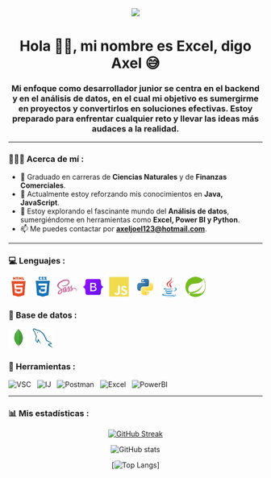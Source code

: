 <div id="header" align="center">
  <img src="https://media.giphy.com/media/v1.Y2lkPTc5MGI3NjExZWExNGY2YjNiY2M1NDI4Y2M0YWM3ZjIxZTM2MjQzNGFjNjA4YmRhYyZlcD12MV9pbnRlcm5hbF9naWZzX2dpZklkJmN0PWc/3oKIPEqDGUULpEU0aQ/giphy.gif" width="230px"/>
  <h1 align="center">Hola 🤝🏼, mi nombre es Excel, digo Axel 😅</h1>
  <h3 align="center">Mi enfoque como desarrollador junior se centra en el backend y en el análisis de datos, en el cual mi objetivo es sumergirme en proyectos y convertirlos en soluciones efectivas. Estoy preparado para enfrentar cualquier reto y llevar las ideas más audaces a la realidad.</h3>
</div>

---

### 👨🏽‍💻 Acerca de mí :

- 🔭 Graduado en carreras de **Ciencias Naturales** y de **Finanzas Comerciales**.
- 🌱 Actualmente estoy reforzando mis conocimientos en **Java, JavaScript**.
- 🔰 Estoy explorando el fascinante mundo del **Análisis de datos**, sumergiéndome en herramientas como **Excel, Power BI y Python**.
- 📫 Me puedes contactar por **axeljoel123@hotmail.com**.

---

<div align="left">
<h3>💻 Lenguajes :</h3>
    <div>
        <img src="https://github.com/devicons/devicon/blob/master/icons/html5/html5-plain-wordmark.svg" title="HTML5" alt="HTML" width="40" height="40"/>&nbsp;
        <img src="https://github.com/devicons/devicon/blob/master/icons/css3/css3-plain-wordmark.svg" title="CSS3" alt="CSS" width="40" height="40"/>&nbsp;
        <img src="https://github.com/devicons/devicon/blob/master/icons/sass/sass-original.svg" title="SASS" alt="SASS" width="40" height="40"/>&nbsp;&nbsp;
        <img src="https://github.com/devicons/devicon/blob/master/icons/bootstrap/bootstrap-original.svg" title="BT" alt="BT" width="40" height="40"/>&nbsp;&nbsp;
        <img src="https://github.com/devicons/devicon/blob/master/icons/javascript/javascript-plain.svg" title="JS" alt="Javascript" width="40" height="40"/>&nbsp;&nbsp;
        <img src="https://github.com/devicons/devicon/blob/master/icons/python/python-original.svg" title="PY" alt="Python" width="40" height="40"/>&nbsp;
        <img src="https://github.com/devicons/devicon/blob/master/icons/java/java-original.svg" title="Java" alt="Java" width="40" height="40"/>&nbsp;&nbsp;
        <img src="https://github.com/devicons/devicon/blob/master/icons/spring/spring-original.svg" title="Spring" alt="Springboot" width="40" height="40"/>&nbsp;&nbsp;
    </div>
</div>

<div align="left">
<h3>💾 Base de datos :</h3>
    <div>
      <img src="https://github.com/devicons/devicon/blob/master/icons/mongodb/mongodb-original.svg" title="MongoDB" alt="MongoDB" width="40" height="40"/>&nbsp;
       <img src="https://github.com/devicons/devicon/blob/master/icons/mysql/mysql-original.svg" title="SQL" alt="SQL" width="40" height="40"/>&nbsp;
    </div>
</div>

<div align="left">
<h3>🔨 Herramientas :</h3>
    <div>
      <img src="https://upload.wikimedia.org/wikipedia/commons/9/9a/Visual_Studio_Code_1.35_icon.svg" title="VSC" alt="VSC" width="40" height="40"/>&nbsp;&nbsp;
         <img src="https://upload.wikimedia.org/wikipedia/commons/9/9c/IntelliJ_IDEA_Icon.svg" title="IJ" alt="IJ" width="40" height="40"/>&nbsp;&nbsp;
        <img src="https://www.vectorlogo.zone/logos/getpostman/getpostman-icon.svg" title="Postman" alt="Postman" width="40" height="40"/>&nbsp;&nbsp;
        <img src="https://upload.wikimedia.org/wikipedia/commons/3/34/Microsoft_Office_Excel_%282019%E2%80%93present%29.svg" title="Excel" alt="Excel" width="40" height="40"/>&nbsp;&nbsp;
        <img src="https://github.com/microsoft/PowerBI-Icons/blob/main/SVG/Power-BI.svg" title="PowerBI" alt="PowerBI" width="40" height="40"/>&nbsp;&nbsp;
    </div>
</div>

---

### 📊 Mis estadísticas :
<div align="center">
  
[![GitHub Streak](http://github-readme-streak-stats.herokuapp.com?user=AxelSarmientoR&theme=transparent&border_radius=23&locale=es&date_format=j%20M%5B%20Y%5D&card_width=500)](https://git.io/streak-stats)
  
![GitHub stats](https://github-readme-stats.vercel.app/api?username=AxelSarmientoR&show_icons=true&theme=vue-dark)
  
[![Top Langs](https://github-readme-stats.vercel.app/api/top-langs/?username=AxelSarmientoR&layout=donut-vertical)]
  
</div>


